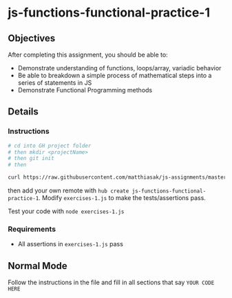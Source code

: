 # js-functions-functional-practice-1

## Objectives

After completing this assignment, you should be able to:

* Demonstrate understanding of functions, loops/array, variadic behavior
* Be able to breakdown a simple process of mathematical steps into a series of statements in JS
* Demonstrate Functional Programming methods

## Details

### Instructions

```sh
# cd into GH project folder
# then mkdir <projectName>
# then git init
# then 

curl https://raw.githubusercontent.com/matthiasak/js-assignments/master/js-functions-functional-practice-1/exercises-1.js > exercises-1.js
```

then add your own remote with `hub create js-functions-functional-practice-1`. Modify `exercises-1.js` to make the tests/assertions pass.

Test your code with `node exercises-1.js`

### Requirements

* All assertions in `exercises-1.js` pass

## Normal Mode

Follow the instructions in the file and fill in all sections that say `YOUR CODE HERE`